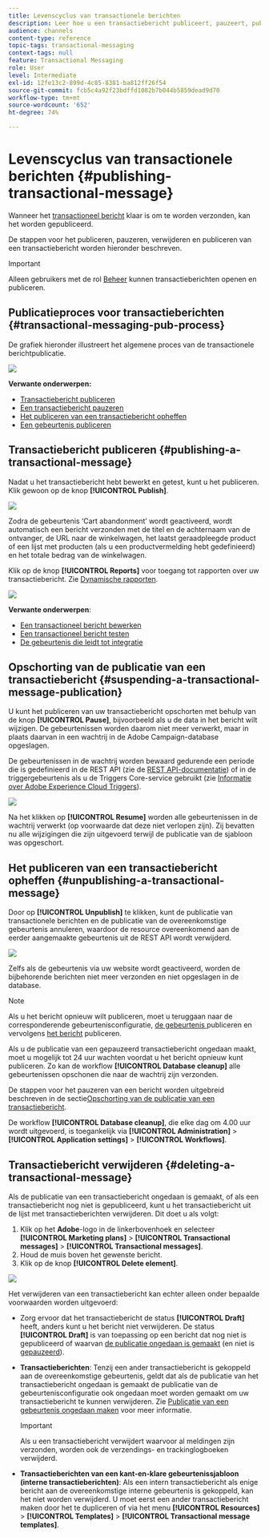 ```yaml
---
title: Levenscyclus van transactionele berichten
description: Leer hoe u een transactiebericht publiceert, pauzeert, publiceert en verwijdert.
audience: channels
content-type: reference
topic-tags: transactional-messaging
context-tags: null
feature: Transactional Messaging
role: User
level: Intermediate
exl-id: 12fe13c2-899d-4c85-8381-ba812ff26f54
source-git-commit: fcb5c4a92f23bdffd1082b7b044b5859dead9d70
workflow-type: tm+mt
source-wordcount: '652'
ht-degree: 74%

---
```


# Levenscyclus van transactionele berichten {#publishing-transactional-message}

Wanneer het [transactioneel bericht](../../channels/using/editing-transactional-message.md) klaar is om te worden verzonden, kan het worden gepubliceerd.

De stappen voor het publiceren, pauzeren, verwijderen en publiceren van een transactiebericht worden hieronder beschreven.

>[!IMPORTANT]
>
>Alleen gebruikers met de rol [Beheer](../../administration/using/users-management.md#functional-administrators) kunnen transactieberichten openen en publiceren.

## Publicatieproces voor transactieberichten {#transactional-messaging-pub-process}

De grafiek hieronder illustreert het algemene proces van de transactionele berichtpublicatie.

![](assets/message-center_pub-process.png)

**Verwante onderwerpen:**
* [Transactiebericht publiceren](#publishing-a-transactional-message)
* [Een transactiebericht pauzeren](#suspending-a-transactional-message-publication)
* [Het publiceren van een transactiebericht opheffen](#unpublishing-a-transactional-message)
* [Een gebeurtenis publiceren](../../channels/using/publishing-transactional-event.md)

<!--## Testing a transactional message {#testing-a-transactional-message}

You first need to create a specific test profile that will allow you to properly check the transactional message.

### Defining a specific test profile {#defining-specific-test-profile}

Define a test profile that will be linked to your event, which will allow you to preview your message and send a relevant proof.

1. From the transactional message dashboard, click the **[!UICONTROL Create test profile]** button.

   ![](assets/message-center_test-profile.png)

1. Specify the information to send in JSON format in the **[!UICONTROL Event data used for personalization]** section. This is the content that will be used when previewing the message and when the test profile receives the proof.

   ![](assets/message-center_event-data.png)

   >[!NOTE]
   >
   >You can also enter the information relating to the profile table. See [Enriching the event](../../channels/using/configuring-transactional-event.md#enriching-the-transactional-message-content) and [Personalizing a transactional message](../../channels/using/editing-transactional-message.md#personalizing-a-transactional-message).

1. Once created, the test profile will be pre-specified in the transactional message. Click the **[!UICONTROL Test profiles]** block of the message to check the target of your proof.

   ![](assets/message-center_5.png)

You can also create a new test profile or use one that already exists in the **[!UICONTROL Test profiles]** menu. To do this:

1. Click the **Adobe** logo, in the top left corner, then select **[!UICONTROL Profiles & audiences]** > **[!UICONTROL Test profiles]**.
1. In the **[!UICONTROL Event]** section, select the event that you have just created. In this example, select "Cart abandonment (EVTcartAbandonment)".
1. Specify the information to send in JSON format in the **[!UICONTROL Event data]** text box.

   ![](assets/message-center_3.png)

1. Save your changes.
1. Access the message that you created and select the updated test profile.

**Related topics:**

* [Managing test profiles](../../audiences/using/managing-test-profiles.md)
* [Creating audiences](../../audiences/using/creating-audiences.md)

### Sending the proof {#sending-proof}

Once you have created one or more specific test profiles and saved your transactional message, you can send a proof to test it.

![](assets/message-center_10.png)

The steps for sending a proof are detailed in the [Sending proofs](../../sending/using/sending-proofs.md) section.-->

## Transactiebericht publiceren {#publishing-a-transactional-message}

Nadat u het transactiebericht hebt bewerkt en getest, kunt u het publiceren. Klik gewoon op de knop **[!UICONTROL Publish]**.

![](assets/message-center_12.png)

Zodra de gebeurtenis ‘Cart abandonment’ wordt geactiveerd, wordt automatisch een bericht verzonden met de titel en de achternaam van de ontvanger, de URL naar de winkelwagen, het laatst geraadpleegde product of een lijst met producten (als u een productvermelding hebt gedefinieerd) en het totale bedrag van de winkelwagen.

Klik op de knop **[!UICONTROL Reports]** voor toegang tot rapporten over uw transactiebericht. Zie [Dynamische rapporten](../../reporting/using/about-dynamic-reports.md).

![](assets/message-center_13.png)

**Verwante onderwerpen**:
* [Een transactioneel bericht bewerken](../../channels/using/editing-transactional-message.md)
* [Een transactioneel bericht testen](../../channels/using/testing-transactional-message.md)
* [De gebeurtenis die leidt tot integratie](../../channels/using/getting-started-with-transactional-msg.md#integrate-event-trigger)

## Opschorting van de publicatie van een transactiebericht {#suspending-a-transactional-message-publication}

U kunt het publiceren van uw transactiebericht opschorten met behulp van de knop **[!UICONTROL Pause]**, bijvoorbeeld als u de data in het bericht wilt wijzigen. De gebeurtenissen worden daarom niet meer verwerkt, maar in plaats daarvan in een wachtrij in de Adobe Campaign-database opgeslagen.

De gebeurtenissen in de wachtrij worden bewaard gedurende een periode die is gedefinieerd in de REST API (zie de [REST API-documentatie](../../api/using/managing-transactional-messages.md)) of in de triggergebeurtenis als u de Triggers Core-service gebruikt (zie [Informatie over Adobe Experience Cloud Triggers](../../integrating/using/about-adobe-experience-cloud-triggers.md)).

![](assets/message-center_pause.png)

Na het klikken op **[!UICONTROL Resume]** worden alle gebeurtenissen in de wachtrij verwerkt (op voorwaarde dat deze niet verlopen zijn). Zij bevatten nu alle wijzigingen die zijn uitgevoerd terwijl de publicatie van de sjabloon was opgeschort.

## Het publiceren van een transactiebericht opheffen {#unpublishing-a-transactional-message}

Door op **[!UICONTROL Unpublish]** te klikken, kunt de publicatie van transactionele berichten en de publicatie van de overeenkomstige gebeurtenis annuleren, waardoor de resource overeenkomend aan de eerder aangemaakte gebeurtenis uit de REST API wordt verwijderd.

![](assets/message-center_unpublish-template.png)

Zelfs als de gebeurtenis via uw website wordt geactiveerd, worden de bijbehorende berichten niet meer verzonden en niet opgeslagen in de database.

>[!NOTE]
>
>Als u het bericht opnieuw wilt publiceren, moet u teruggaan naar de corresponderende gebeurtenisconfiguratie, [de gebeurtenis ](../../channels/using/publishing-transactional-event.md) publiceren en vervolgens [het bericht](#publishing-a-transactional-message) publiceren.

Als u de publicatie van een gepauzeerd transactiebericht ongedaan maakt, moet u mogelijk tot 24 uur wachten voordat u het bericht opnieuw kunt publiceren. Zo kan de workflow **[!UICONTROL Database cleanup]** alle gebeurtenissen opschonen die naar de wachtrij zijn verzonden.

De stappen voor het pauzeren van een bericht worden uitgebreid beschreven in de sectie[Opschorting van de publicatie van een transactiebericht](#suspending-a-transactional-message-publication).

De workflow **[!UICONTROL Database cleanup]**, die elke dag om 4.00 uur wordt uitgevoerd, is toegankelijk via **[!UICONTROL Administration]** > **[!UICONTROL Application settings]** > **[!UICONTROL Workflows]**.

## Transactiebericht verwijderen {#deleting-a-transactional-message}

Als de publicatie van een transactiebericht ongedaan is gemaakt, of als een transactiebericht nog niet is gepubliceerd, kunt u het transactiebericht uit de lijst met transactieberichten verwijderen. Dit doet u als volgt:

1. Klik op het **Adobe**-logo in de linkerbovenhoek en selecteer **[!UICONTROL Marketing plans]** > **[!UICONTROL Transactional messages]** > **[!UICONTROL Transactional messages]**.
1. Houd de muis boven het gewenste bericht.
1. Klik op de knop **[!UICONTROL Delete element]**.

![](assets/message-center_delete-template.png)

Het verwijderen van een transactiebericht kan echter alleen onder bepaalde voorwaarden worden uitgevoerd:

* Zorg ervoor dat het transactiebericht de status **[!UICONTROL Draft]** heeft, anders kunt u het bericht niet verwijderen. De status **[!UICONTROL Draft]** is van toepassing op een bericht dat nog niet is gepubliceerd of waarvan [de publicatie ongedaan is gemaakt](#unpublishing-a-transactional-message) (en niet is [gepauzeerd](#suspending-a-transactional-message-publication)).

* **Transactieberichten**: Tenzij een ander transactiebericht is gekoppeld aan de overeenkomstige gebeurtenis, geldt dat als de publicatie van het transactiebericht ongedaan is gemaakt de publicatie van de gebeurtenisconfiguratie ook ongedaan moet worden gemaakt om uw transactiebericht te kunnen verwijderen. Zie [Publicatie van een gebeurtenis ongedaan maken](../../channels/using/publishing-transactional-event.md#unpublishing-an-event) voor meer informatie.

   >[!IMPORTANT]
   >
   >Als u een transactiebericht verwijdert waarvoor al meldingen zijn verzonden, worden ook de verzendings- en trackinglogboeken verwijderd.

* **Transactieberichten van een kant-en-klare gebeurtenissjabloon (interne transactieberichten)**: Als een intern transactiebericht als enige bericht aan de overeenkomstige interne gebeurtenis is gekoppeld, kan het niet worden verwijderd. U moet eerst een ander transactiebericht maken door het te dupliceren of via het menu **[!UICONTROL Resources]** > **[!UICONTROL Templates]** > **[!UICONTROL Transactional message templates]**.

<!--## Monitoring transactional message delivery {#monitoring-transactional-message-delivery}

Once the message is published and your site integration is done, you can monitor the delivery.

To monitor transactional messaging, you need to access **execution deliveries**. An execution delivery is a non-actionable and non-functional technical message created once a month for each transactional message, and each time a transactional message is edited and published again.

1. To view the message delivery log, click the icon at the bottom right of the **[!UICONTROL Deployment]** block.

   ![](assets/message-center_access_logs.png)

1. Click the **[!UICONTROL Execution list]** tab.

   ![](assets/message-center_execution_tab.png)

1. Select the execution delivery of your choice.

   ![](assets/message-center_execution_delivery.png)

1. Click again the icon at the bottom right of the **[!UICONTROL Deployment]** block.

   ![](assets/message-center_execution_access_logs.png)

   For each execution delivery, you can consult the delivery logs as you would do for a standard delivery. For more on accessing and using the logs, see [Monitoring a delivery](../../sending/using/monitoring-a-delivery.md).

**Related topics**:
* [Publishing a transactional message](#publishing-a-transactional-message)
* [Integrate the event triggering](../../channels/using/getting-started-with-transactional-msg.md#integrate-event-trigger)

### Profile-based transactional message specificities {#profile-transactional-message-monitoring}

For profile-based transactional messages, you can monitor the following profile information.

Select the **[!UICONTROL Sending logs]** tab. In the **[!UICONTROL Status]** column, **[!UICONTROL Sent]** indicates that a profile has opted in.

![](assets/message-center_marketing_sending_logs.png)

Select the **[!UICONTROL Exclusions logs]** tab to view recipients who have been excluded from the message target, such as addresses on denylist.

![](assets/message-center_marketing_exclusion_logs.png)

For any profile that has opted out, the **[!UICONTROL Address on denylist]** typology rule excluded the corresponding recipient.

This rule is part of a specific typology that applies to all transactional messages based on the **[!UICONTROL Profile]** table.

![](assets/message-center_marketing_typology.png)

**Related topics**:

* [About typologies and typology rules](../../sending/using/about-typology-rules.md)
* [Monitoring a delivery](../../sending/using/monitoring-a-delivery.md)

## Transactional message retry process {#transactional-message-retry-process}

A temporarily undelivered transactional message is subject to automatic retries that are performed until the delivery expires. For more on the delivery duration, see [Validity period parameters](../../administration/using/configuring-email-channel.md#validity-period-parameters).

When a transactional message fails to be sent, there are two retry systems:

* At the transactional messaging level, a transactional message can fail before the event is assigned to an execution delivery, meaning between the event reception and the delivery preparation. See [Event processing retry process](#event-processing-retry-process).
* At the sending process level, once the event has been assigned to an execution delivery, the transactional message can fail due to a temporary error. See [Message sending retry process](#message-sending-retry-process).

The definition of **execution delivery** can be found in the [Monitoring transactional message delivery](#monitoring-transactional-message-delivery) section.

### Event processing retry process {#event-processing-retry-process}

When an event is triggered, it is assigned to an execution delivery.

If the event cannot be assigned to an execution delivery, the event processing is postponed. Retries are then performed until it is assigned to a new execution delivery.

>[!NOTE]
>
>A postponed event does not appear in the transactional message sending logs, because it is not assigned to an execution delivery yet.

For example, the event could not be assigned to an execution delivery because its content was not correct, there was an issue with access rights or branding, an error was detected on applying typology rules, etc. In this case, you can pause the message, edit it to fix the problem and publish it again. The retry system will then assign it to a new execution delivery.

### Message sending retry process {#message-sending-retry-process}

Once the event has been assigned to an execution delivery, the transactional message can fail due to a temporary error, if the recipient's mailbox is full for example. For more on this, see [Retries after a delivery temporary failure](../../sending/using/understanding-delivery-failures.md#retries-after-a-delivery-temporary-failure).

>[!NOTE]
>
>When an event is assigned to an execution delivery, it appears in the sending logs of this execution delivery, and only at this time. The failed deliveries are displayed in the **[!UICONTROL Execution list]** tab of the transactional message sending logs.

### Retry process limitations {#limitations}

**Sending logs update**

In the retry process, the sending logs of the new execution delivery are not immediately updated (the update is performed through a scheduled workflow). It means that the message could be in **[!UICONTROL Pending]** status even if the transactional event has been processed by the new execution delivery.

**Failed execution delivery**

You cannot stop an execution delivery. However, if the current execution delivery fails, a new one is created as soon as a new event is received, and all new events are processed by this new execution delivery. No new events are processed by the failed execution delivery.

If some events already assigned to an execution delivery have been postponed as part of the retry process and if that execution delivery fails, the retry system does not assign the postponed events to the new execution delivery, which means that these events are lost. Check the [delivery logs](#monitoring-transactional-message-delivery) to see the recipients that may have been impacted.-->
